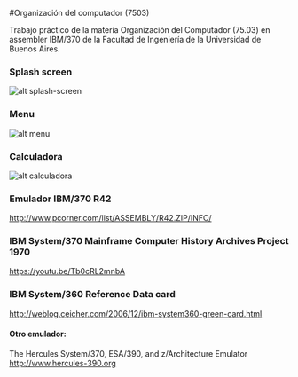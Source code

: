 #Organización del computador (7503)

Trabajo práctico de la materia Organización del Computador (75.03) en assembler IBM/370 de la Facultad de Ingeniería de la Universidad de Buenos Aires.

### Splash screen
![alt splash-screen](https://github.com/eze1981/7503-organizacion-del-computador/blob/master/images/splash.png)

### Menu
![alt menu](https://github.com/eze1981/7503-organizacion-del-computador/blob/master/images/menu.png)

### Calculadora
![alt calculadora](https://github.com/eze1981/7503-organizacion-del-computador/blob/master/images/calc.png)


### Emulador IBM/370 R42

http://www.pcorner.com/list/ASSEMBLY/R42.ZIP/INFO/


### IBM System/370 Mainframe Computer History Archives Project 1970

https://youtu.be/Tb0cRL2mnbA

### IBM System/360 Reference Data card

http://weblog.ceicher.com/2006/12/ibm-system360-green-card.html

#### Otro emulador: 
The Hercules System/370, ESA/390, and z/Architecture Emulator 
http://www.hercules-390.org
